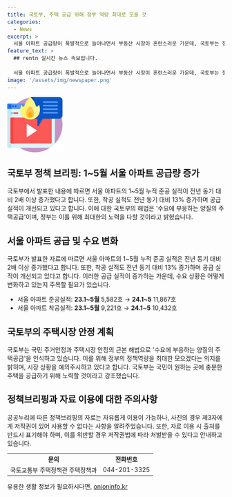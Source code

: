 ```yaml
---
title: 국토부, 주택 공급 위해 정부 역량 최대로 모을 것
categories:
  - News
excerpt: >
  서울 아파트 공급량이 폭발적으로 늘어나면서 부동산 시장이 혼란스러운 가운데, 국토부는 정부의 정책역량을 최대한 모아 수요에 부응하는 양질의 주택을 공급하겠다는 강력한 메시지를 내놓았다. 공공누리 제1유형에 따르면, 정책브리핑의 정책뉴스자료는 출처표시로 자유롭게 이용 가능하며, 사진은 제외된다.
feature_text: >
  ## rentn 실시간 뉴스 속보입니다.

  서울 아파트 공급량이 폭발적으로 늘어나면서 부동산 시장이 혼란스러운 가운데, 국토부는 정부의 정책역량을 최대한 모아 수요에 부응하는 양질의 주택을 공급하겠다는 강력한 메시지를 내놓았다. 공공누리 제1유형에 따르면, 정책브리핑의 정책뉴스자료는 출처표시로 자유롭게 이용 가능하며, 사진은 제외된다.
image: '/assets/img/newspaper.png'
---
```


<p><img src="/assets/img/news.png" alt="rentncar 속보" /></p>

<h2 data-ke-size="size26">국토부 정책 브리핑: 1~5월 서울 아파트 공급량 증가</h2>

<p>국토부에서 발표한 내용에 따르면 서울 아파트의 1~5월 누적 준공 실적이 전년 동기 대비 2배 이상 증가했다고 합니다. 또한, 착공 실적도 전년 동기 대비 13% 증가하며 공급 실적이 개선되고 있다고 합니다. 이에 대한 국토부의 해법은 '수요에 부응하는 양질의 주택공급'이며, 정부는 이를 위해 최대한의 노력을 다할 것이라고 밝혔습니다.</p>

<p data-ke-size="size16"></p>

<h2 data-ke-size="size24">서울 아파트 공급 및 수요 변화</h2>

<p>국토부가 발표한 자료에 따르면 서울 아파트의 1~5월 누적 준공 실적은 전년 동기 대비 2배 이상 증가했다고 합니다. 또한, 착공 실적도 전년 동기 대비 13% 증가하며 공급 실적이 개선되고 있다고 합니다. 이러한 공급 실적이 증가하는 가운데, 수요 상황은 어떻게 변화하고 있는지 주목할 필요가 있습니다.</p>

<ul>
  <li>서울 아파트 준공실적: <b>23.1~5월</b> 5,582호 → <b>24.1~5</b> 11,867호</li>
  <li>서울 아파트 착공실적: <b>23.1~5월</b> 9,221호 → <b>24.1~5</b> 10,432호</li>
</ul>

<h2 data-ke-size="size24">국토부의 주택시장 안정 계획</h2>

<p>국토부는 국민 주거안정과 주택시장 안정의 근본 해법으로 '수요에 부응하는 양질의 주택공급'을 인식하고 있습니다. 이를 위해 정부의 정책역량을 최대한 모으겠다는 의지를 밝히며, 시장 상황을 예의주시하고 있다고 합니다. 국토부는 국민이 원하는 곳에 충분한 주택을 공급하기 위해 노력할 것이라고 강조했습니다.</p>

<p data-ke-size="size16"></p>

<h2 data-ke-size="size24">정책브리핑과 자료 이용에 대한 주의사항</h2>

<p>공공누리에 따른 정책브리핑의 자료는 자유롭게 이용이 가능하나, 사진의 경우 제3자에게 저작권이 있어 사용할 수 없다는 사항을 알려주었습니다. 또한, 자료 이용 시 출처를 반드시 표기해야 하며, 이를 위반할 경우 저작권법에 따라 처벌받을 수 있다고 안내하고 있습니다.</p>

<table>
  <tr>
    <td style="text-align: center; height: 17px;"><b>문의</b></td>
    <td style="text-align: center; height: 17px;"><b>전화번호</b></td>
  </tr>
  <tr>
    <td style="text-align: center; height: 17px;">국토교통부 주택정책관 주택정책과</td>
    <td style="text-align: center; height: 17px;">044-201-3325</td>
  </tr>
</table>
유용한 생활 정보가 필요하시다면, <a href="https://onioninfo.kr" rel="dofollow">onioninfo.kr</a>


